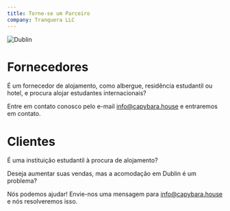 ```yaml
---
title: Torne-se um Parceiro
company: Tranquera LLC
---
```


![Dublin](/assets/partners/dublin.jpg)

# Fornecedores

É um fornecedor de alojamento, como albergue, residência estudantil ou hotel, e procura alojar estudantes internacionais?

Entre em contato conosco pelo e-mail info@capybara.house e entraremos em contato.


# Clientes

É uma instituição estudantil à procura de alojamento?

Deseja aumentar suas vendas, mas a acomodação em Dublin é um problema?

Nós podemos ajudar! Envie-nos uma mensagem para info@capybara.house e nós resolveremos isso.